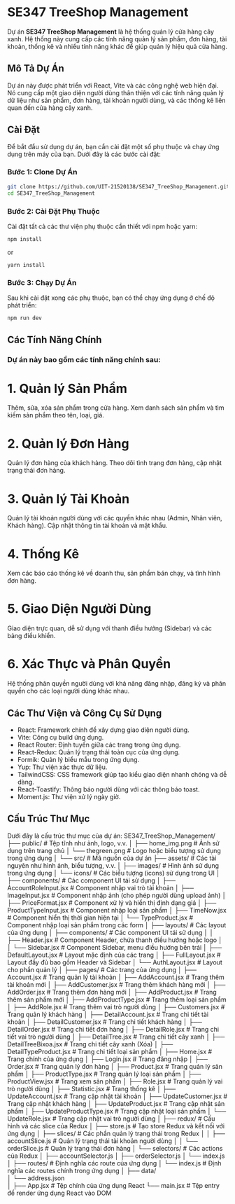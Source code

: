 # SE347 TreeShop Management

Dự án **SE347 TreeShop Management** là hệ thống quản lý cửa hàng cây xanh. Hệ thống này cung cấp các tính năng quản lý sản phẩm, đơn hàng, tài khoản, thống kê và nhiều tính năng khác để giúp quản lý hiệu quả cửa hàng.

## Mô Tả Dự Án

Dự án này được phát triển với React, Vite và các công nghệ web hiện đại. Nó cung cấp một giao diện người dùng thân thiện với các tính năng quản lý dữ liệu như sản phẩm, đơn hàng, tài khoản người dùng, và các thống kê liên quan đến cửa hàng cây xanh.

## Cài Đặt

Để bắt đầu sử dụng dự án, bạn cần cài đặt một số phụ thuộc và chạy ứng dụng trên máy của bạn. Dưới đây là các bước cài đặt:

### Bước 1: Clone Dự Án

```bash
git clone https://github.com/UIT-21520138/SE347_TreeShop_Management.git
cd SE347_TreeShop_Management
```
### Bước 2: Cài Đặt Phụ Thuộc
Cài đặt tất cả các thư viện phụ thuộc cần thiết với npm hoặc yarn:
```básh
npm install
```
or
```báh
yarn install
```
### Bước 3: Chạy Dự Án
Sau khi cài đặt xong các phụ thuộc, bạn có thể chạy ứng dụng ở chế độ phát triển:
```básh
npm run dev
```
## Các Tính Năng Chính

### Dự án này bao gồm các tính năng chính sau:

# 1. Quản lý Sản Phẩm
Thêm, sửa, xóa sản phẩm trong cửa hàng.
Xem danh sách sản phẩm và tìm kiếm sản phẩm theo tên, loại, giá.
# 2. Quản lý Đơn Hàng
Quản lý đơn hàng của khách hàng.
Theo dõi tình trạng đơn hàng, cập nhật trạng thái đơn hàng.
# 3. Quản lý Tài Khoản
Quản lý tài khoản người dùng với các quyền khác nhau (Admin, Nhân viên, Khách hàng).
Cập nhật thông tin tài khoản và mật khẩu.
# 4. Thống Kê
Xem các báo cáo thống kê về doanh thu, sản phẩm bán chạy, và tình hình đơn hàng.
# 5. Giao Diện Người Dùng
Giao diện trực quan, dễ sử dụng với thanh điều hướng (Sidebar) và các bảng điều khiển.
# 6. Xác Thực và Phân Quyền
Hệ thống phân quyền người dùng với khả năng đăng nhập, đăng ký và phân quyền cho các loại người dùng khác nhau.
## Các Thư Viện và Công Cụ Sử Dụng

- React: Framework chính để xây dựng giao diện người dùng.
- Vite: Công cụ build ứng dụng.
- React Router: Định tuyến giữa các trang trong ứng dụng.
- React-Redux: Quản lý trạng thái toàn cục của ứng dụng.
- Formik: Quản lý biểu mẫu trong ứng dụng.
- Yup: Thư viện xác thực dữ liệu.
- TailwindCSS: CSS framework giúp tạo kiểu giao diện nhanh chóng và dễ dàng.
- React-Toastify: Thông báo người dùng với các thông báo toast.
- Moment.js: Thư viện xử lý ngày giờ.
## Cấu Trúc Thư Mục

Dưới đây là cấu trúc thư mục của dự án:
SE347_TreeShop_Management/
├── public/                   # Tệp tĩnh như ảnh, logo, v.v.
│   ├── home_img.png          # Ảnh sử dụng trên trang chủ
│   └── thegreen.png          # Logo hoặc biểu tượng sử dụng trong ứng dụng
│
└── src/                      # Mã nguồn của dự án
    ├── assets/               # Các tài nguyên như hình ảnh, biểu tượng, v.v.
    │   ├── images/           # Hình ảnh sử dụng trong ứng dụng
    │   └── icons/            # Các biểu tượng (icons) sử dụng trong UI
    │
    ├── components/           # Các component UI tái sử dụng
    │   ├── AccountRoleInput.jsx  # Component nhập vai trò tài khoản
    │   ├── ImageInput.jsx       # Component nhập ảnh (cho phép người dùng upload ảnh)
    │   ├── PriceFormat.jsx      # Component xử lý và hiển thị định dạng giá
    │   ├── ProductTypeInput.jsx # Component nhập loại sản phẩm
    │   ├── TimeNow.jsx          # Component hiển thị thời gian hiện tại
    │   └── TypeProduct.jsx      # Component nhập loại sản phẩm trong các form
    │
    ├── layouts/               # Các layout của ứng dụng
    │   ├── components/         # Các component UI tái sử dụng
    │   │   ├── Header.jsx             # Component Header, chứa thanh điều hướng hoặc logo
    │   │   └── Sidebar.jsx            # Component Sidebar, menu điều hướng bên trái
    │   ├── DefaultLayout.jsx  # Layout mặc định của các trang
    │   ├── FullLayout.jsx     # Layout đầy đủ bao gồm Header và Sidebar
    │   └── AuthLayout.jsx     # Layout cho phần quản lý
    │
    ├── pages/                 # Các trang của ứng dụng
    │   ├── Account.jsx         # Trang quản lý tài khoản
    │   ├── AddAccount.jsx      # Trang thêm tài khoản mới
    │   ├── AddCustomer.jsx     # Trang thêm khách hàng mới
    │   ├── AddOrder.jsx        # Trang thêm đơn hàng mới
    │   ├── AddProduct.jsx      # Trang thêm sản phẩm mới
    │   ├── AddProductType.jsx  # Trang thêm loại sản phẩm
    │   ├── AddRole.jsx         # Trang thêm vai trò người dùng
    │   ├── Customers.jsx       # Trang quản lý khách hàng
    │   ├── DetailAccount.jsx   # Trang chi tiết tài khoản
    │   ├── DetailCustomer.jsx  # Trang chi tiết khách hàng
    │   ├── DetailOrder.jsx     # Trang chi tiết đơn hàng
    │   ├── DetailRole.jsx      # Trang chi tiết vai trò người dùng
    │   ├── DetailTree.jsx      # Trang chi tiết cây xanh
    │   ├── DetailTreeBixoa.jsx # Trang chi tiết cây xanh (Xóa)
    │   ├── DetailTypeProduct.jsx # Trang chi tiết loại sản phẩm
    │   ├── Home.jsx            # Trang chính của ứng dụng
    │   ├── Login.jsx           # Trang đăng nhập
    │   ├── Order.jsx           # Trang quản lý đơn hàng
    │   ├── Product.jsx         # Trang quản lý sản phẩm
    │   ├── ProductType.jsx     # Trang quản lý loại sản phẩm
    │   ├── ProductView.jsx     # Trang xem sản phẩm
    │   ├── Role.jsx            # Trang quản lý vai trò người dùng
    │   ├── Statistic.jsx       # Trang thống kê
    │   ├── UpdateAccount.jsx   # Trang cập nhật tài khoản
    │   ├── UpdateCustomer.jsx  # Trang cập nhật khách hàng
    │   ├── UpdateProduct.jsx   # Trang cập nhật sản phẩm
    │   ├── UpdateProductType.jsx # Trang cập nhật loại sản phẩm
    │   └── UpdateRole.jsx      # Trang cập nhật vai trò người dùng
    │
    ├── redux/                  # Cấu hình và các slice của Redux
    │   ├── store.js            # Tạo store Redux và kết nối với ứng dụng
    │   ├── slices/             # Các phần quản lý trạng thái trong Redux
    │   │   ├── accountSlice.js # Quản lý trạng thái tài khoản người dùng
    │   │   └── orderSlice.js   # Quản lý trạng thái đơn hàng
    │   └── selectors/          # Các actions của Redux
    │       ├── accountSelector.js
    │       ├── orderSelector.js
    │       └── index.js
    │
    ├── routes/                 # Định nghĩa các route của ứng dụng
    │   └── index.js           # Định nghĩa các routes chính trong ứng dụng
    │
    ├── data/                 
    │   └── address.json       
    │
    ├── App.jsx                # Tệp chính của ứng dụng React
    └── main.jsx               # Tệp entry để render ứng dụng React vào DOM

